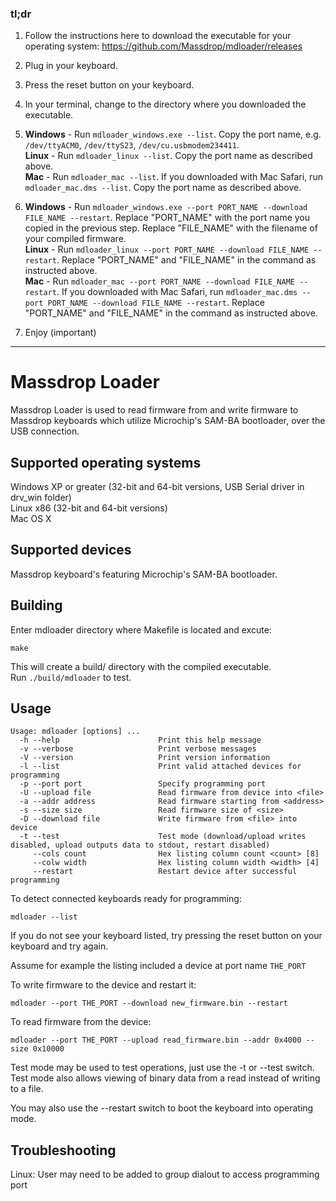 ### tl;dr

1. Follow the instructions here to download the executable for your operating system: https://github.com/Massdrop/mdloader/releases

2. Plug in your keyboard.

3. Press the reset button on your keyboard.

4. In your terminal, change to the directory where you downloaded the executable.

5. **Windows** - Run `mdloader_windows.exe --list`. Copy the port name, e.g. `/dev/ttyACM0`, `/dev/ttyS23`, `/dev/cu.usbmodem234411`.  
**Linux** -  Run `mdloader_linux --list`. Copy the port name as described above.  
**Mac** - Run `mdloader_mac --list`. If you downloaded with Mac Safari, run `mdloader_mac.dms --list`. Copy the port name as described above.

6. **Windows** - Run `mdloader_windows.exe --port PORT_NAME --download FILE_NAME --restart`. Replace "PORT_NAME" with the port name you copied in the previous step. Replace "FILE_NAME" with the filename of your compiled firmware.  
**Linux** - Run `mdloader_linux --port PORT_NAME --download FILE_NAME --restart`. Replace "PORT_NAME" and "FILE_NAME" in the command as instructed above.  
**Mac** - Run `mdloader_mac --port PORT_NAME --download FILE_NAME --restart`.  If you downloaded with Mac Safari, run `mdloader_mac.dms --port PORT_NAME --download FILE_NAME --restart`. Replace "PORT_NAME" and "FILE_NAME" in the command as instructed above.

7. Enjoy (important)

-----

# Massdrop Loader

Massdrop Loader is used to read firmware from and write firmware to Massdrop keyboards which utilize Microchip's SAM-BA bootloader, over the USB connection.

## Supported operating systems

Windows XP or greater (32-bit and 64-bit versions, USB Serial driver in drv_win folder)  
Linux x86 (32-bit and 64-bit versions)  
Mac OS X

## Supported devices

Massdrop keyboard's featuring Microchip's SAM-BA bootloader.

## Building

Enter mdloader directory where Makefile is located and excute:

`make`

This will create a build/ directory with the compiled executable.  
Run `./build/mdloader` to test.

## Usage
```
Usage: mdloader [options] ...
  -h --help                      Print this help message
  -v --verbose                   Print verbose messages
  -V --version                   Print version information
  -l --list                      Print valid attached devices for programming
  -p --port port                 Specify programming port
  -U --upload file               Read firmware from device into <file>
  -a --addr address              Read firmware starting from <address>
  -s --size size                 Read firmware size of <size>
  -D --download file             Write firmware from <file> into device
  -t --test                      Test mode (download/upload writes disabled, upload outputs data to stdout, restart disabled)
     --cols count                Hex listing column count <count> [8]
     --colw width                Hex listing column width <width> [4]
     --restart                   Restart device after successful programming
```

To detect connected keyboards ready for programming:

`mdloader --list`

If you do not see your keyboard listed, try pressing the reset button on your keyboard and try again.

Assume for example the listing included a device at port name `THE_PORT`

To write firmware to the device and restart it:

`mdloader --port THE_PORT --download new_firmware.bin --restart`

To read firmware from the device:

`mdloader --port THE_PORT --upload read_firmware.bin --addr 0x4000 --size 0x10000`

Test mode may be used to test operations, just use the -t or --test switch.  
Test mode also allows viewing of binary data from a read instead of writing to a file.

You may also use the --restart switch to boot the keyboard into operating mode.

## Troubleshooting

Linux: User may need to be added to group dialout to access programming port
